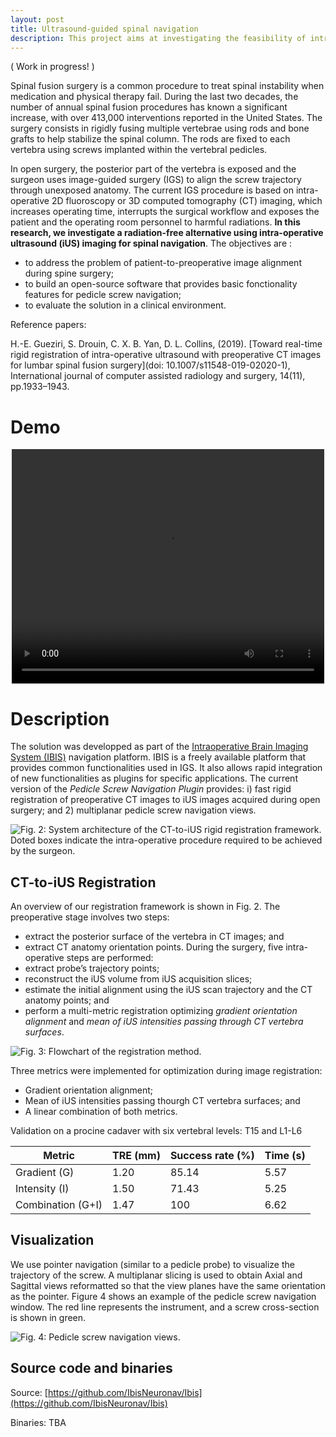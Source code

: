 ```yaml
---
layout: post
title: Ultrasound-guided spinal navigation
description: This project aims at investigating the feasibility of intra-operative ultrasound (iUS) guidance for spinal fusion surgery. We address the problem of patient-to-preoperative CT image alignment during open spine surgery. The suftware is open-source and freely available as a plugin feature of the IBIS neuronavigation software.
---
```


( Work in progress! )


Spinal fusion surgery is a common procedure to treat spinal instability when medication and physical therapy fail. During the last two decades, the number of annual spinal fusion procedures has known a significant increase, with over 413,000 interventions reported in the United States. The surgery consists in rigidly fusing multiple vertebrae using rods and bone grafts to help stabilize the spinal column.  The rods are fixed to each vertebra using screws implanted within the vertebral pedicles. 

In open surgery, the posterior part of the vertebra is exposed and the surgeon uses image-guided surgery (IGS) to align the screw trajectory through unexposed anatomy. The current IGS procedure is based on intra-operative 2D fluoroscopy or 3D computed tomography (CT) imaging, which increases operating time, interrupts the surgical workflow and exposes the patient and the operating room personnel to harmful radiations. **In this research, we investigate a radiation-free alternative using intra-operative ultrasound (iUS) imaging for spinal navigation**. The objectives are : 
* to address the problem of patient-to-preoperative image alignment during spine surgery;
* to build an open-source software that provides basic fonctionality features for pedicle screw navigation;
* to evaluate the solution in a clinical environment.

Reference papers:

H.-E. Gueziri, S. Drouin, C. X. B. Yan, D. L. Collins, (2019). [Toward real-time rigid registration of intra-operative ultrasound with preoperative CT images for lumbar spinal fusion surgery](doi: 10.1007/s11548-019-02020-1), International journal of computer assisted radiology and surgery, 14(11), pp.1933–1943.

# Demo

<center>
<div class="embed-responsive embed-responsive-16by9">
    <video width="500" height="375" controls="true" class="embed-responsive-item">
      <source src="{{site.baseurl}}/assets/videos/spineVideo.mp4" type="video/mp4" />
    </video>
</div>
</center>

# Description

The solution was developped as part of the [Intraoperative Brain Imaging System (IBIS)]() navigation platform. IBIS is a freely available platform that provides common functionalities used in IGS. It also allows rapid integration of new functionalities as plugins for specific applications. The current version of the *Pedicle Screw Navigation Plugin* provides: i) fast rigid registration of preoperative CT images to iUS images acquired during open surgery; and 2) multiplanar pedicle screw navigation views.

![Fig. 2: System architecture of the CT-to-iUS rigid registration framework. Doted boxes indicate the intra-operative procedure required to be achieved by the surgeon.]({{site.baseurl}}/assets/images/spine/pediclescrewnav-software.png)

## CT-to-iUS Registration

An overview of our registration framework is shown in Fig. 2. 
The preoperative stage involves two steps: 
* extract the posterior surface of the vertebra in CT images; and
* extract CT anatomy orientation points.
During the surgery, five intra-operative steps are performed: 
* extract probe’s trajectory points;
* reconstruct the iUS volume from iUS acquisition slices;
* estimate the initial alignment using the iUS scan trajectory and the CT anatomy points; and
* perform a multi-metric registration optimizing *gradient orientation alignment* and *mean of iUS intensities passing through CT vertebra surfaces*.

![Fig. 3: Flowchart of the registration method.]({{site.baseurl}}/assets/images/spine/pediclescrewnav-registration.png)

Three metrics were implemented for optimization during image registration:
* Gradient orientation alignment;
* Mean of iUS intensities passing thourgh CT vertebra surfaces; and
* A linear combination of both metrics.

Validation on a procine cadaver with six vertebral levels: T15 and L1-L6

Metric 			| TRE (mm) 	| Success rate (%) 	| Time (s)
------------------------- | ----------------- | ----------------------- | -----------
Gradient (G) 		| 1.20 		| 85.14 			| 5.57
Intensity (I) 		|1.50 		| 71.43 			| 5.25
Combination (G+I) | 1.47 		| 100 			| 6.62

## Visualization

We use pointer navigation (similar to a pedicle probe) to visualize the trajectory of the screw. A multiplanar slicing is used to obtain Axial and Sagittal views reformatted so that the view planes have the same orientation as the pointer. Figure 4 shows an example of the pedicle screw navigation window. The red line represents the instrument, and a screw cross-section is shown in green.

![Fig. 4: Pedicle screw navigation views.]({{site.baseurl}}/assets/images/spine/navigation.png)

## Source code and binaries

Source: [https://github.com/IbisNeuronav/Ibis](https://github.com/IbisNeuronav/Ibis)

Binaries: TBA
